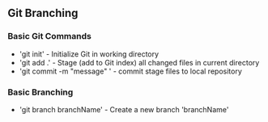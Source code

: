 ## Git Branching

### Basic Git Commands

* 'git init' - Initialize Git in working directory
* 'git add .' - Stage (add to Git index) all changed files in current directory
* 'git commit -m "message" ' - commit stage files to local repository


### Basic Branching
* 'git branch branchName' - Create a new branch 'branchName'

